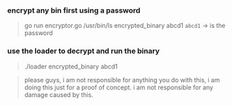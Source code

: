 ### encrypt any bin first using a password
> go run encryptor.go /usr/bin/ls encrypted_binary abcd1
`abcd1` -> is the password

### use the loader to decrypt and run the binary
> ./loader encrypted_binary abcd1


> please guys, i am not responsible for anything you do with this, i am doing this just for a proof of concept.
> i am not responsible for any damage caused by this.

